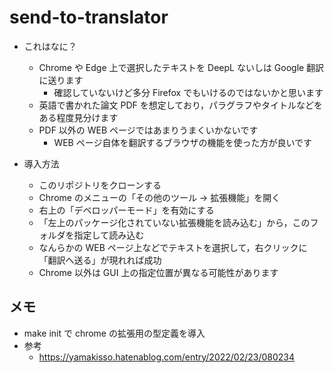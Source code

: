 # send-to-translator

* これはなに？
    * Chrome や Edge 上で選択したテキストを DeepL ないしは Google 翻訳に送ります
        * 確認していないけど多分 Firefox でもいけるのではないかと思います
    * 英語で書かれた論文 PDF を想定しており，パラグラフやタイトルなどをある程度見分けます
    * PDF 以外の WEB ページではあまりうまくいかないです
        * WEB ページ自体を翻訳するブラウザの機能を使った方が良いです

* 導入方法
    * このリポジトリをクローンする
    * Chrome のメニューの「その他のツール → 拡張機能」を開く
    * 右上の「デベロッパーモード」を有効にする
    * 「左上のパッケージ化されていない拡張機能を読み込む」から，このフォルダを指定して読み込む
    * なんらかの WEB ページ上などでテキストを選択して，右クリックに「翻訳へ送る」が現れれば成功
    * Chrome 以外は GUI 上の指定位置が異なる可能性があります


## メモ

* make init で chrome の拡張用の型定義を導入
* 参考
    * https://yamakisso.hatenablog.com/entry/2022/02/23/080234
